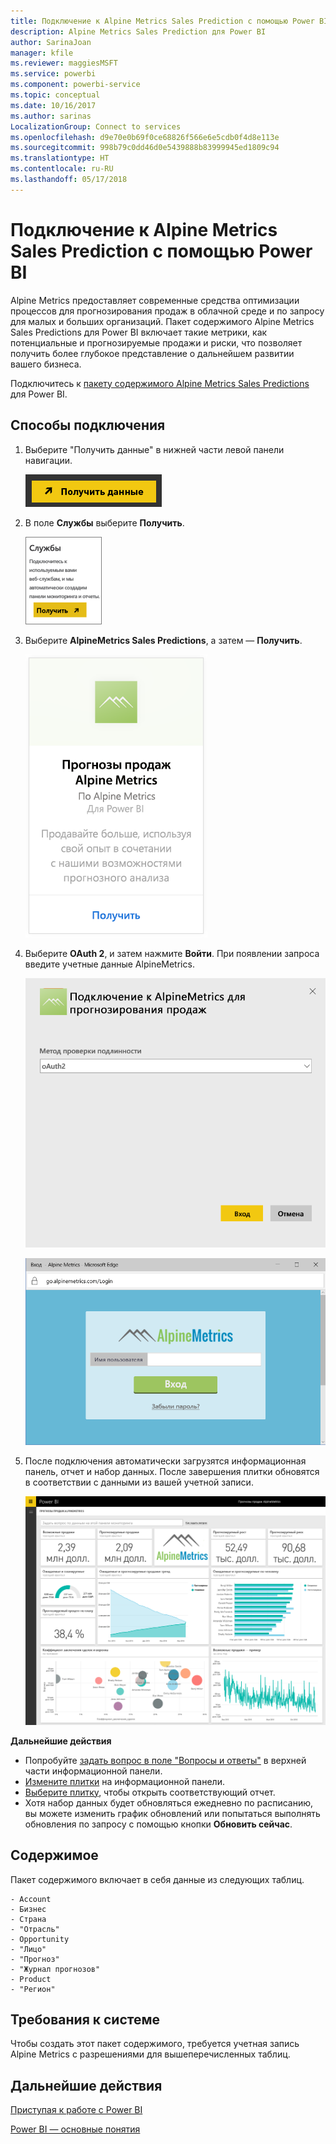 ```yaml
---
title: Подключение к Alpine Metrics Sales Prediction с помощью Power BI
description: Alpine Metrics Sales Prediction для Power BI
author: SarinaJoan
manager: kfile
ms.reviewer: maggiesMSFT
ms.service: powerbi
ms.component: powerbi-service
ms.topic: conceptual
ms.date: 10/16/2017
ms.author: sarinas
LocalizationGroup: Connect to services
ms.openlocfilehash: d9e70e0b69f0ce68826f566e6e5cdb0f4d8e113e
ms.sourcegitcommit: 998b79c0dd46d0e5439888b83999945ed1809c94
ms.translationtype: HT
ms.contentlocale: ru-RU
ms.lasthandoff: 05/17/2018
---
```

# <a name="connect-to-alpine-metrics-sales-predictions-with-power-bi"></a>Подключение к Alpine Metrics Sales Prediction с помощью Power BI
Alpine Metrics предоставляет современные средства оптимизации процессов для прогнозирования продаж в облачной среде и по запросу для малых и больших организаций. Пакет содержимого Alpine Metrics Sales Predictions для Power BI включает такие метрики, как потенциальные и прогнозируемые продажи и риски, что позволяет получить более глубокое представление о дальнейшем развитии вашего бизнеса. 

Подключитесь к [пакету содержимого Alpine Metrics Sales Predictions](https://app.powerbi.com/getdata/services/alpine-metrics) для Power BI.

## <a name="how-to-connect"></a>Способы подключения
1. Выберите "Получить данные" в нижней части левой панели навигации.  
   
    ![](media/service-connect-to-alpine-metrics/getdata.png)
2. В поле **Службы** выберите **Получить**.  
   
    ![](media/service-connect-to-alpine-metrics/services.png)
3. Выберите **AlpineMetrics Sales Predictions**, а затем — **Получить**.  
   
    ![](media/service-connect-to-alpine-metrics/alpine.png)
4. Выберите **OAuth 2**, и затем нажмите **Войти**. При появлении запроса введите учетные данные AlpineMetrics.
   
    ![](media/service-connect-to-alpine-metrics/creds.png)
   
    ![](media/service-connect-to-alpine-metrics/creds2.png)
5. После подключения автоматически загрузятся информационная панель, отчет и набор данных. После завершения плитки обновятся в соответствии с данными из вашей учетной записи.
   
    ![](media/service-connect-to-alpine-metrics/dashboard.png)

**Дальнейшие действия**

* Попробуйте [задать вопрос в поле "Вопросы и ответы"](power-bi-q-and-a.md) в верхней части информационной панели.
* [Измените плитки](service-dashboard-edit-tile.md) на информационной панели.
* [Выберите плитку](service-dashboard-tiles.md), чтобы открыть соответствующий отчет.
* Хотя набор данных будет обновляться ежедневно по расписанию, вы можете изменить график обновлений или попытаться выполнять обновления по запросу с помощью кнопки **Обновить сейчас**.

## <a name="whats-included"></a>Содержимое
Пакет содержимого включает в себя данные из следующих таблиц.  

    - Account    
    - Бизнес    
    - Страна    
    - "Отрасль"    
    - Opportunity  
    - "Лицо"  
    - "Прогноз"    
    - "Журнал прогнозов"    
    - Product  
    - "Регион"    

## <a name="system-requirements"></a>Требования к системе
Чтобы создать этот пакет содержимого, требуется учетная запись Alpine Metrics с разрешениями для вышеперечисленных таблиц.

## <a name="next-steps"></a>Дальнейшие действия
[Приступая к работе с Power BI](service-get-started.md)

[Power BI — основные понятия](service-basic-concepts.md)

